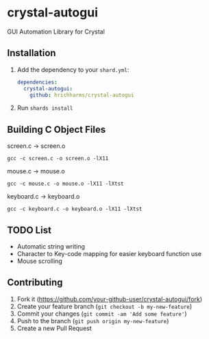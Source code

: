 # crystal-autogui

GUI Automation Library for Crystal

## Installation

1. Add the dependency to your `shard.yml`:

   ```yaml
   dependencies:
     crystal-autogui:
       github: hrichharms/crystal-autogui
   ```

2. Run `shards install`

## Building C Object Files
screen.c -> screen.o

`gcc -c screen.c -o screen.o -lX11`


mouse.c -> mouse.o

`gcc -c mouse.c -o mouse.o -lX11 -lXtst`


keyboard.c -> keyboard.o

`gcc -c keyboard.c -o keyboard.o -lX11 -lXtst`


## TODO List
- Automatic string writing
- Character to Key-code mapping for easier keyboard function use
- Mouse scrolling

## Contributing

1. Fork it (<https://github.com/your-github-user/crystal-autogui/fork>)
2. Create your feature branch (`git checkout -b my-new-feature`)
3. Commit your changes (`git commit -am 'Add some feature'`)
4. Push to the branch (`git push origin my-new-feature`)
5. Create a new Pull Request
